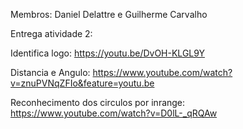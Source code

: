 Membros: Daniel Delattre e Guilherme Carvalho

Entrega atividade 2: 

Identifica logo: https://youtu.be/DvOH-KLGL9Y

Distancia e Angulo: https://www.youtube.com/watch?v=znuPVNqZFIo&feature=youtu.be

Reconhecimento dos circulos por inrange: https://www.youtube.com/watch?v=D0lL-_qRQAw
